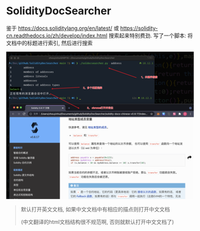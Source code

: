 # SolidityDocSearcher

鉴于 https://docs.soliditylang.org/en/latest/ 或 https://solidity-cn.readthedocs.io/zh/develop/index.html 搜索起来特别费劲. 写了一个脚本: 将文档中的标题进行索引, 然后进行搜索

![image](https://github.com/yinhui1984/imagehosting/blob/main/images/1676379274878266000.png?raw=true)





> 默认打开英文文档, 如果中文文档中有相应的描点则打开中文文档
>
> (中文翻译的html文档结构很不规范啊, 否则就默认打开中文文档了)
